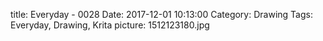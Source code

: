 title: Everyday - 0028
Date: 2017-12-01 10:13:00
Category: Drawing
Tags: Everyday, Drawing, Krita
picture: 1512123180.jpg
